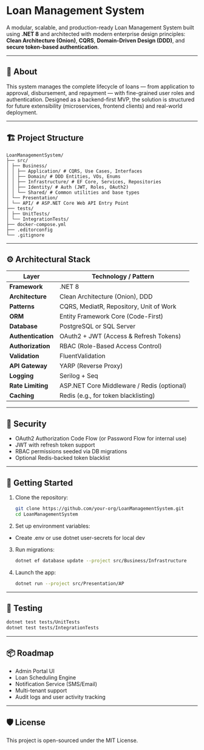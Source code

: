 
# Loan Management System

A modular, scalable, and production-ready Loan Management System built using **.NET 8** and architected with modern enterprise design principles: **Clean Architecture (Onion)**, **CQRS**, **Domain-Driven Design (DDD)**, and **secure token-based authentication**.

---

## 🧾 About

This system manages the complete lifecycle of loans — from application to approval, disbursement, and repayment — with fine-grained user roles and authentication. Designed as a backend-first MVP, the solution is structured for future extensibility (microservices, frontend clients) and real-world deployment.

---

## 🏗️ Project Structure
```
LoanManagementSystem/
├── src/
│ ├── Business/
│ │ ├── Application/ # CQRS, Use Cases, Interfaces
│ │ ├── Domain/ # DDD Entities, VOs, Enums
│ │ ├── Infrastructure/ # EF Core, Services, Repositories
│ │ ├── Identity/ # Auth (JWT, Roles, OAuth2)
│ │ └── Shared/ # Common utilities and base types
│ └── Presentation/
│ └── API/ # ASP.NET Core Web API Entry Point
├── tests/
│ ├── UnitTests/
│ └── IntegrationTests/
├── docker-compose.yml
├── .editorconfig
└── .gitignore
```

---

## ⚙️ Architectural Stack

| Layer              | Technology / Pattern                     |
|--------------------|-------------------------------------------|
| **Framework**      | .NET 8                                    |
| **Architecture**   | Clean Architecture (Onion), DDD           |
| **Patterns**       | CQRS, MediatR, Repository, Unit of Work   |
| **ORM**            | Entity Framework Core (Code-First)        |
| **Database**       | PostgreSQL or SQL Server                  |
| **Authentication** | OAuth2 + JWT (Access & Refresh Tokens)    |
| **Authorization**  | RBAC (Role-Based Access Control)          |
| **Validation**     | FluentValidation                          |
| **API Gateway**    | YARP (Reverse Proxy)                      |
| **Logging**        | Serilog + Seq                             |
| **Rate Limiting**  | ASP.NET Core Middleware / Redis (optional)|
| **Caching**        | Redis (e.g., for token blacklisting)      |

---

## 🔐 Security

- OAuth2 Authorization Code Flow (or Password Flow for internal use)
- JWT with refresh token support
- RBAC permissions seeded via DB migrations
- Optional Redis-backed token blacklist

---

## 🚀 Getting Started

1. Clone the repository:
   ```bash
   git clone https://github.com/your-org/LoanManagementSystem.git
   cd LoanManagementSystem
   ```

2. Set up environment variables:
- Create .env or use dotnet user-secrets for local dev

3. Run migrations:
   ```bash
   dotnet ef database update --project src/Business/Infrastructure
   ```
4. Launch the app:
   ```bash
   dotnet run --project src/Presentation/AP
   ```

---

## 🧪 Testing

   ```bash
   dotnet test tests/UnitTests
   dotnet test tests/IntegrationTests
   ```

---

## 📦 Roadmap

- Admin Portal UI
- Loan Scheduling Engine
- Notification Service (SMS/Email)
- Multi-tenant support
- Audit logs and user activity tracking

---

## 🛡️ License
This project is open-sourced under the MIT License.